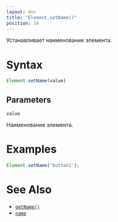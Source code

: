 ```yaml
---
layout: doc
title: "Element.setName()"
position: 14
---
```


Устанавливает наименование элемента.

# Syntax

```js
Element.setName(value)
```

## Parameters

`value`

Наименование элемента.

# Examples

```js
Element.setName('button1');
```

# See Also

* [`getName()`](../Element.getName/)
* [`name`](../Element.name/)
